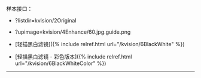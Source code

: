 <script src="{{ "/assets/jquery-3.5.1.min.js" | prepend: site.baseurl }}"></script>
<script type="text/javascript" src="{{ "/assets/blog.js" | prepend: site.baseurl }}"></script>

样本接口：
* ?listdir=kvision/2Original
* ?upimage=kvision/4Enhance/60.jpg.guide.png

* [轻描黑白滤镜]({% include relref.html url="/kvision/6BlackWhite" %})
* [轻描黑白滤镜 - 彩色版本]({% include relref.html url="/kvision/6BlackWhiteColor" %})



<hr class='reviewline'/>
<p class='reviewtip'><script type='text/javascript' src='{% include relref.html url="/assets/reviewjs/kvision/README.md.js" %}'></script></p>

